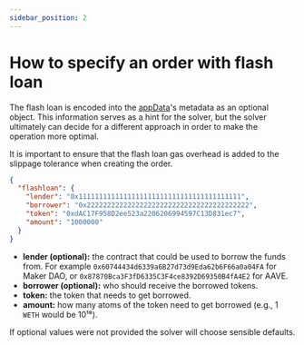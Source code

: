 ```yaml
---
sidebar_position: 2
---
```


# How to specify an order with flash loan

The flash loan is encoded into the [appData](/cow-protocol/reference/core/intents/app-data)'s metadata as an optional object. This information serves as a hint for the solver, but the solver ultimately can decide for a different approach in order to make the operation more optimal.

It is important to ensure that the flash loan gas overhead is added to the slippage tolerance when creating the order.

```json
{
  "flashloan": {
    "lender": "0x1111111111111111111111111111111111111111",
    "borrower": "0x2222222222222222222222222222222222222222",
    "token": "0xdAC17F958D2ee523a2206206994597C13D831ec7",
    "amount": "1000000"
  }
}
````

- **lender (optional):** the contract that could be used to borrow the funds from. For example `0x60744434d6339a6B27d73d9Eda62b6F66a0a04FA` for Maker DAO, or `0x87870Bca3F3fD6335C3F4ce8392D69350B4fA4E2` for AAVE.
- **borrower (optional):** who should receive the borrowed tokens.
- **token:** the token that needs to get borrowed.
- **amount:** how many atoms of the token need to get borrowed (e.g., 1 `WETH` would be 10¹⁸).

If optional values were not provided the solver will choose sensible defaults.
